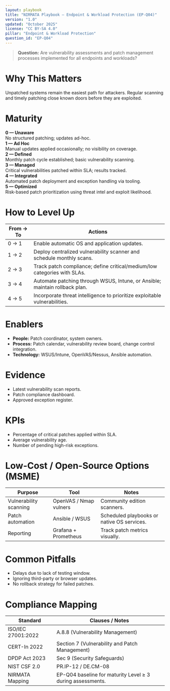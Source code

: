 ```yaml
---
layout: playbook
title: "NIRMATA Playbook — Endpoint & Workload Protection (EP-Q04)"
version: "1.0"
updated: "October 2025"
license: "CC BY-SA 4.0"
pillar: "Endpoint & Workload Protection"
question_id: "EP-Q04"
---
```


> **Question:** Are vulnerability assessments and patch management processes implemented for all endpoints and workloads?

# Why This Matters
Unpatched systems remain the easiest path for attackers. Regular scanning and timely patching close known doors before they are exploited.

# Maturity
<div class="levels-grid">
  <div class="level level-0"><strong>0 — Unaware</strong><br>No structured patching; updates ad-hoc.</div>
  <div class="level level-1"><strong>1 — Ad Hoc</strong><br>Manual updates applied occasionally; no visibility on coverage.</div>
  <div class="level level-2"><strong>2 — Defined</strong><br>Monthly patch cycle established; basic vulnerability scanning. </div>
  <div class="level level-3"><strong>3 — Managed</strong><br>Critical vulnerabilities patched within SLA; results tracked. </div>
  <div class="level level-4"><strong>4 — Integrated</strong><br>Automated patch deployment and exception handling via tooling. </div>
  <div class="level level-5"><strong>5 — Optimized</strong><br>Risk-based patch prioritization using threat intel and exploit likelihood. </div>
</div>

# How to Level Up

| From → To | Actions |
|---|---|
|0 → 1|Enable automatic OS and application updates.|
|1 → 2|Deploy centralized vulnerability scanner and schedule monthly scans.|
|2 → 3|Track patch compliance; define critical/medium/low categories with SLAs.|
|3 → 4|Automate patching through WSUS, Intune, or Ansible; maintain rollback plan.|
|4 → 5|Incorporate threat intelligence to prioritize exploitable vulnerabilities.|

# Enablers
- **People:** Patch coordinator, system owners.  
- **Process:** Patch calendar, vulnerability review board, change control integration.  
- **Technology:** WSUS/Intune, OpenVAS/Nessus, Ansible automation.

# Evidence
- Latest vulnerability scan reports.  
- Patch compliance dashboard.  
- Approved exception register.

# KPIs
- Percentage of critical patches applied within SLA.  
- Average vulnerability age.  
- Number of pending high-risk exceptions.

# Low-Cost / Open-Source Options (MSME)

| Purpose | Tool | Notes |
|---|---|---|
|Vulnerability scanning|OpenVAS / Nmap vulners|Community edition scanners.|
|Patch automation|Ansible / WSUS|Scheduled playbooks or native OS services.|
|Reporting|Grafana + Prometheus|Track patch metrics visually.|

# Common Pitfalls
- Delays due to lack of testing window.  
- Ignoring third-party or browser updates.  
- No rollback strategy for failed patches.

# Compliance Mapping

| Standard | Clauses / Notes |
|---|---|
|ISO/IEC 27001:2022|A.8.8 (Vulnerability Management)|
|CERT-In 2022|Section 7 (Vulnerability and Patch Management)|
|DPDP Act 2023|Sec 9 (Security Safeguards)|
|NIST CSF 2.0|PR.IP-12 / DE.CM-08|
|NIRMATA Mapping|EP-Q04 baseline for maturity Level ≥ 3 during assessments.|

